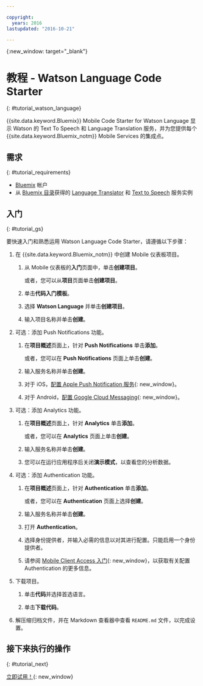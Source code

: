 ```yaml
---

copyright:
  years: 2016
lastupdated: "2016-10-21"

---
```

{:new_window: target="_blank"}

# 教程 - Watson Language Code Starter
{: #tutorial_watson_language}

{{site.data.keyword.Bluemix}} Mobile Code Starter for Watson Language 显示 Watson 的 Text To Speech 和 Language Translation 服务，并为您提供每个 {{site.data.keyword.Bluemix_notm}} Mobile Services 的集成点。


## 需求
{: #tutorial_requirements}

* [Bluemix](http://bluemix.net) 帐户
* 从 [Bluemix 目录](https://console.{DomainName}/catalog/)获得的 [Language Translator](https://console.{DomainName}/catalog/services/language-translator/) 和 [Text to Speech](https://console.{DomainName}/catalog/services/text-to-speech/) 服务实例


## 入门
{: #tutorial_gs}

要快速入门和熟悉运用 Watson Language Code Starter，请遵循以下步骤：

1. 在 {{site.data.keyword.Bluemix_notm}} 中创建 Mobile 仪表板项目。

   1. 从 Mobile 仪表板的**入门**页面中，单击**创建项目**。

      或者，您可以从**项目**页面单击**创建项目**。

   2. 单击**代码入门模板**。

   3. 选择 **Watson Language** 并单击**创建项目**。

   4. 输入项目名称并单击**创建**。

2. 可选：添加 Push Notifications 功能。

   1. 在**项目概述**页面上，针对 **Push Notifications** 单击**添加**。

      或者，您可以在 **Push Notifications** 页面上单击**创建**。

   2. 输入服务名称并单击**创建**。

   3. 对于 iOS，[配置 Apple Push Notification 服务](/docs/services/mobilepush/t_push_provider_ios.html){: new_window}。

   4. 对于 Android，[配置 Google Cloud Messaging](/docs/services/mobilepush/t_push_provider_android.html){: new_window}。
   
3. 可选：添加 Analytics 功能。

   1. 在**项目概述**页面上，针对 **Analytics** 单击**添加**。

      或者，您可以在 **Analytics** 页面上单击**创建**。

   2. 输入服务名称并单击**创建**。
   
   3. 您可以在运行应用程序后关闭**演示模式**，以查看您的分析数据。

4. 可选：添加 Authentication 功能。

   1. 在**项目概述**页面上，针对 **Authentication** 单击**添加**。

      或者，您可以在 **Authentication** 页面上选择**创建**。

   2. 输入服务名称并单击**创建**。
   
   3. 打开 **Authentication**。
   
   4. 选择身份提供者，并输入必需的信息以对其进行配置。只能启用一个身份提供者。

   5. 请参阅 [Mobile Client Access 入门](/docs/services/mobileaccess/index.html){: new_window}，以获取有关配置 Authentication 的更多信息。

5. 下载项目。

   1. 单击**代码**并选择首选语言。

   2. 单击**下载代码**。

6. 解压缩归档文件，并在 Markdown 查看器中查看 `README.md` 文件，以完成设置。


## 接下来执行的操作
{: #tutorial_next}

[立即试用！](http://console.{DomainName}/mobile/create-project?starter=512568a1-72db-35c7-b9c4-4f3e3bc89375){: new_window}
